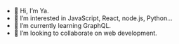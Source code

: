 - 👋 Hi, I’m Ya.
- 👀 I’m interested in JavaScript, React, node.js, Python...
- 🌱 I’m currently learning GraphQL.
- 💞️ I’m looking to collaborate on web development.

<!---
ya-liu/ya-liu is a ✨ special ✨ repository because its `README.md` (this file) appears on your GitHub profile.
You can click the Preview link to take a look at your changes.
--->
